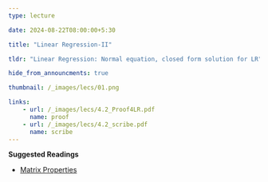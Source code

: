 ```yaml
---
type: lecture

date: 2024-08-22T08:00:00+5:30

title: "Linear Regression-II"

tldr: "Linear Regression: Normal equation, closed form solution for LR"

hide_from_announcments: true

thumbnail: /_images/lecs/01.png

links: 
    - url: /_images/lecs/4.2_Proof4LR.pdf
      name: proof
    - url: /_images/lecs/4.2_scribe.pdf
      name: scribe
---
```


**Suggested Readings**
  - [Matrix Properties](/_images/lecs/4.2_matrix_properties.pdf)
